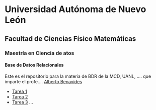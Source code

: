 # Universidad Autónoma de Nuevo León
## Facultad de Ciencias Físico Matemáticas
### Maestría en Ciencia de atos

#### Base de Datos Relacionales

Este es el repositorio para la materia de BDR de la MCD, UANL, .... que imparte el profe.... [Alberto Benavides](https://github.com/albertobenavides)

- [Tarea 1](/tarea1)
- [Tarea 2](/tarea2)
- [Tarea 3](/tarea3)
...